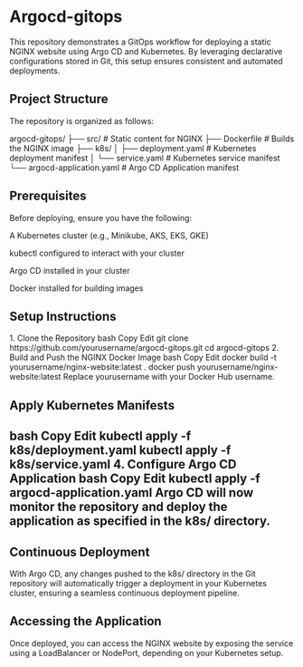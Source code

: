 <h1>Argocd-gitops</h1>

This repository demonstrates a GitOps workflow for deploying a static NGINX website using Argo CD and Kubernetes. By leveraging declarative configurations stored in Git, this setup ensures consistent and automated deployments.

<h2> Project Structure </h2>

The repository is organized as follows:


argocd-gitops/
├── src/                      # Static content for NGINX
├── Dockerfile                # Builds the NGINX image
├── k8s/
│   ├── deployment.yaml       # Kubernetes deployment manifest
│   └── service.yaml          # Kubernetes service manifest
└── argocd-application.yaml   # Argo CD Application manifest



<h2> Prerequisites</h2>
Before deploying, ensure you have the following:

A Kubernetes cluster (e.g., Minikube, AKS, EKS, GKE)

kubectl configured to interact with your cluster

Argo CD installed in your cluster

Docker installed for building images

<h2> Setup Instructions </h2>
1. Clone the Repository
bash
Copy
Edit
git clone https://github.com/yourusername/argocd-gitops.git
cd argocd-gitops
2. Build and Push the NGINX Docker Image
bash
Copy
Edit
docker build -t yourusername/nginx-website:latest .
docker push yourusername/nginx-website:latest
Replace yourusername with your Docker Hub username.

<h2> Apply Kubernetes Manifests <h2>
bash
Copy
Edit
kubectl apply -f k8s/deployment.yaml
kubectl apply -f k8s/service.yaml
4. Configure Argo CD Application
bash
Copy
Edit
kubectl apply -f argocd-application.yaml
Argo CD will now monitor the repository and deploy the application as specified in the k8s/ directory.

<h2> Continuous Deployment </h2>
With Argo CD, any changes pushed to the k8s/ directory in the Git repository will automatically trigger a deployment in your Kubernetes cluster, ensuring a seamless continuous deployment pipeline.

<h2> Accessing the Application </h2>
Once deployed, you can access the NGINX website by exposing the service using a LoadBalancer or NodePort, depending on your Kubernetes setup.

